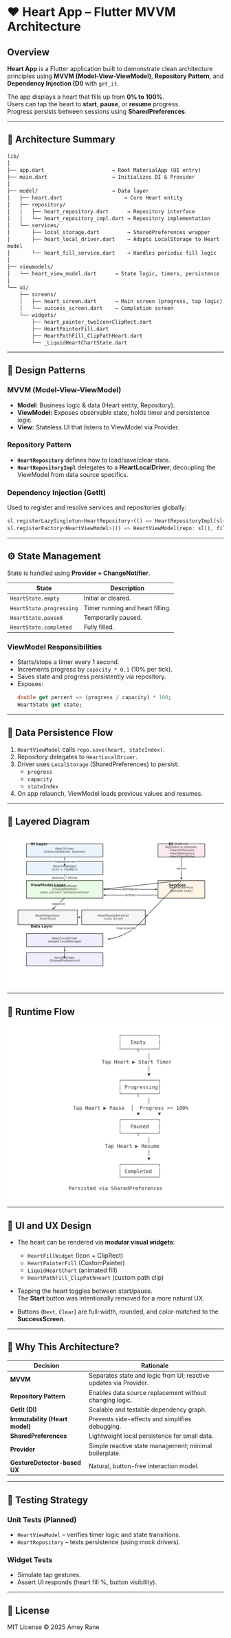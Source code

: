 # ❤️ Heart App – Flutter MVVM Architecture

## Overview

**Heart App** is a Flutter application built to demonstrate clean architecture principles using **MVVM (Model-View-ViewModel)**, **Repository Pattern**, and **Dependency Injection (DI)** with `get_it`.

The app displays a heart that fills up from **0% to 100%**.  
Users can tap the heart to **start**, **pause**, or **resume** progress.  
Progress persists between sessions using **SharedPreferences**.

---

## 🧩 Architecture Summary

```
lib/
│
├── app.dart                      → Root MaterialApp (UI entry)
├── main.dart                     → Initializes DI & Provider
│
├── model/                        → Data layer
│   ├── heart.dart                    → Core Heart entity
│   ├── repository/
│   │   ├── heart_repository.dart      → Repository interface
│   │   └── heart_repository_impl.dart → Repository implementation
│   └── services/
│       ├── local_storage.dart         → SharedPreferences wrapper
│       ├── heart_local_driver.dart    → Adapts LocalStorage to Heart model
│       └── heart_fill_service.dart    → Handles periodic fill logic
│
├── viewmodels/
│   └── heart_view_model.dart      → State logic, timers, persistence
│
└── ui/
    ├── screens/
    │   ├── heart_screen.dart      → Main screen (progress, tap logic)
    │   └── success_screen.dart    → Completion screen
    └── widgets/
        ├── heart_painter_twoIcon+ClipRect.dart
        ├── HeartPainterFill.dart
        ├── HeartPathFill_ClipPathHeart.dart
        └── _LiquidHeartChartState.dart
```

---

## 🧠 Design Patterns

### MVVM (Model-View-ViewModel)

- **Model:** Business logic & data (Heart entity, Repository).
- **ViewModel:** Exposes observable state, holds timer and persistence logic.
- **View:** Stateless UI that listens to ViewModel via Provider.

### Repository Pattern

- **`HeartRepository`** defines how to load/save/clear state.
- **`HeartRepositoryImpl`** delegates to a **HeartLocalDriver**, decoupling the ViewModel from data source specifics.

### Dependency Injection (GetIt)

Used to register and resolve services and repositories globally:

```dart
sl.registerLazySingleton<HeartRepository>(() => HeartRepositoryImpl(sl<HeartLocalDriver>()));
sl.registerFactory<HeartViewModel>(() => HeartViewModel(repo: sl(), filler: sl()));
```

---

## ⚙️ State Management

State is handled using **Provider + ChangeNotifier**.

| State                    | Description                      |
| ------------------------ | -------------------------------- |
| `HeartState.empty`       | Initial or cleared.              |
| `HeartState.progressing` | Timer running and heart filling. |
| `HeartState.paused`      | Temporarily paused.              |
| `HeartState.completed`   | Fully filled.                    |

### ViewModel Responsibilities

- Starts/stops a timer every 1 second.
- Increments progress by `capacity * 0.1` (10% per tick).
- Saves state and progress persistently via repository.
- Exposes:
  ```dart
  double get percent => (progress / capacity) * 100;
  HeartState get state;
  ```

---

## 💾 Data Persistence Flow

1. `HeartViewModel` calls `repo.save(heart, stateIndex)`.
2. Repository delegates to `HeartLocalDriver`.
3. Driver uses `LocalStorage` (SharedPreferences) to persist:
   - `progress`
   - `capacity`
   - `stateIndex`
4. On app relaunch, ViewModel loads previous values and resumes.

---

## 🧱 Layered Diagram

![Architecture Layers](architecture_layers.png)

---

## 🔄 Runtime Flow

![Runtime Flow](runtime_flow.png)

---

## 🎨 UI and UX Design

- The heart can be rendered via **modular visual widgets**:

  - `HeartFillWidget` (Icon + ClipRect)
  - `HeartPainterFill` (CustomPainter)
  - `LiquidHeartChart` (animated fill)
  - `HeartPathFill_ClipPathHeart` (custom path clip)

- Tapping the heart toggles between start/pause.  
  The **Start** button was intentionally removed for a more natural UX.

- Buttons (`Next`, `Clear`) are full-width, rounded, and color-matched to the **SuccessScreen**.

---

## 🧩 Why This Architecture?

| Decision                       | Rationale                                                         |
| ------------------------------ | ----------------------------------------------------------------- |
| **MVVM**                       | Separates state and logic from UI; reactive updates via Provider. |
| **Repository Pattern**         | Enables data source replacement without changing logic.           |
| **GetIt (DI)**                 | Scalable and testable dependency graph.                           |
| **Immutability (Heart model)** | Prevents side-effects and simplifies debugging.                   |
| **SharedPreferences**          | Lightweight local persistence for small data.                     |
| **Provider**                   | Simple reactive state management; minimal boilerplate.            |
| **GestureDetector-based UX**   | Natural, button-free interaction model.                           |

---

## 🧪 Testing Strategy

### Unit Tests (Planned)

- `HeartViewModel` – verifies timer logic and state transitions.
- `HeartRepository` – tests persistence (using mock drivers).

### Widget Tests

- Simulate tap gestures.
- Assert UI responds (heart fill %, button visibility).

---

## 🧾 License

MIT License © 2025 Amey Rane
